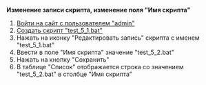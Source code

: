 **Изменение записи скрипта, изменение поля "Имя скрипта"**

1. [Войти на сайт с пользователем "admin"](https://github.com/Ceredira/CerediraTess_Test/blob/master/1.%20%D0%9A%D0%BE%D0%BC%D0%BF%D0%BE%D0%BD%D0%B5%D0%BD%D1%82%D1%8B/0.%20%D0%A8%D0%B0%D0%B3%D0%B8/1.%20%D0%92%D0%BE%D0%B9%D1%82%D0%B8%20%D0%BD%D0%B0%20%D1%81%D0%B0%D0%B9%D1%82%20%D1%81%20%D0%BF%D0%BE%D0%BB%D1%8C%D0%B7%D0%BE%D0%B2%D0%B0%D1%82%D0%B5%D0%BB%D0%B5%D0%BC%20username.md)
1. [Создать скрипт "test_5_1.bat"](https://github.com/Ceredira/CerediraTess_Test/blob/master/1.%20%D0%9A%D0%BE%D0%BC%D0%BF%D0%BE%D0%BD%D0%B5%D0%BD%D1%82%D1%8B/0.%20%D0%A8%D0%B0%D0%B3%D0%B8/2.%20%D0%A1%D0%BE%D0%B7%D0%B4%D0%B0%D1%82%D1%8C%20%D1%81%D0%BA%D1%80%D0%B8%D0%BF%D1%82%20%D1%81%20%D0%B8%D0%BC%D0%B5%D0%BD%D0%B5%D0%BC%20test_name.md)
1. Нажать на иконку "Редактировать запись" скрипта с именем "test_5_1.bat"
1. Ввести в поле "Имя скрипта" значение "test_5_2.bat"
1. Нажать на кнопку "Сохранить"
1. В таблице "Список" отображается строка со значением "test_5_2.bat" в столбце "Имя скрипта"